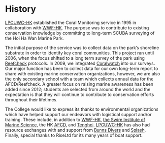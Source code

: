 # History

[LPCUWC-HK](http://www.lpcuwc.edu.hk/) established the Coral Monitoring service in 1995 in collaboration with [WWF-HK](http://www.wwf.org.hk/en/). The purpose was to contribute to existing conservation knowledge by committing to long-term SCUBA surveying of the Hoi Ha Wan Marine Park.

The initial purpose of the service was to collect data on the park’s shoreline substrate in order to identify key coral communities. This project ran until 2006, when the focus shifted to a long term survey of the park using [Reefcheck](http://www.reefcheck.org/) protocols. In 2009, we integrated [Coralwatch](http://www.coralwatch.org/web/guest) into our surveys. Our major function has been to collect data for our own long-term report to share with existing marine conservation organizations, however, we are also the only secondary school with a team which collects annual data for the AFCD/Reefcheck. A greater focus on raising marine awareness has been added since 2012; students are selected from around the world and the expectation is that they will continue to contribute to conservation efforts throughout their lifetimes.

The College would like to express its thanks to environmental organizations which have helped support our endeavors with logistical support and/or training. These include, in addition to [WWF-HK](http://www.wwf.org.hk/en/), [the Swire Institute of Marine Science](http://www.swims.hku.hk/), the HK [AFCD](http://www.afcd.gov.hk/), and [Tenghoi](http://www.tenghoi.org/). [LPCUWC-HK](http://www.lpcuwc.edu.hk/) has also had resource exchanges with and support from [Bunns Divers](http://www.bunnsdivers.com/) and [Splash](http://www.splashhk.com/). Finally, special thanks to RiseLtd for its many years of boat support.
